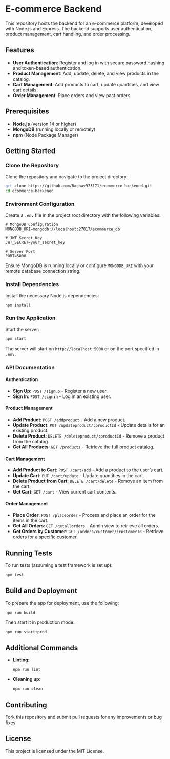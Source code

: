 

# E-commerce Backend

This repository hosts the backend for an e-commerce platform, developed with Node.js and Express. The backend supports user authentication, product management, cart handling, and order processing.

## Features

- **User Authentication**: Register and log in with secure password hashing and token-based authentication.
- **Product Management**: Add, update, delete, and view products in the catalog.
- **Cart Management**: Add products to cart, update quantities, and view cart details.
- **Order Management**: Place orders and view past orders.

## Prerequisites

- **Node.js** (version 14 or higher)
- **MongoDB** (running locally or remotely)
- **npm** (Node Package Manager)

## Getting Started

### Clone the Repository

Clone the repository and navigate to the project directory:

```bash
git clone https://github.com/Raghav973171/ecommerce-backened.git
cd ecommerce-backened
```

### Environment Configuration

Create a `.env` file in the project root directory with the following variables:

```plaintext
# MongoDB Configuration
MONGODB_URI=mongodb://localhost:27017/ecommerce_db

# JWT Secret Key
JWT_SECRET=your_secret_key

# Server Port
PORT=5000
```

Ensure MongoDB is running locally or configure `MONGODB_URI` with your remote database connection string.

### Install Dependencies

Install the necessary Node.js dependencies:

```bash
npm install
```

### Run the Application

Start the server:

```bash
npm start
```

The server will start on `http://localhost:5000` or on the port specified in `.env`.

### API Documentation

#### Authentication

- **Sign Up**: `POST /signup` - Register a new user.
- **Sign In**: `POST /signin` - Log in an existing user.

#### Product Management

- **Add Product**: `POST /addproduct` - Add a new product.
- **Update Product**: `PUT /updateproduct/:productId` - Update details for an existing product.
- **Delete Product**: `DELETE /deleteproduct/:productId` - Remove a product from the catalog.
- **Get All Products**: `GET /products` - Retrieve the full product catalog.

#### Cart Management

- **Add Product to Cart**: `POST /cart/add` - Add a product to the user’s cart.
- **Update Cart**: `PUT /cart/update` - Update quantities in the cart.
- **Delete Product from Cart**: `DELETE /cart/delete` - Remove an item from the cart.
- **Get Cart**: `GET /cart` - View current cart contents.

#### Order Management

- **Place Order**: `POST /placeorder` - Process and place an order for the items in the cart.
- **Get All Orders**: `GET /getallorders` - Admin view to retrieve all orders.
- **Get Orders by Customer**: `GET /orders/customer/:customerId` - Retrieve orders for a specific customer.

## Running Tests

To run tests (assuming a test framework is set up):

```bash
npm test
```

## Build and Deployment

To prepare the app for deployment, use the following:

```bash
npm run build
```

Then start it in production mode:

```bash
npm run start:prod
```

## Additional Commands

- **Linting**:

  ```bash
  npm run lint
  ```

- **Cleaning up**:

  ```bash
  npm run clean
  ```

## Contributing

Fork this repository and submit pull requests for any improvements or bug fixes.

## License

This project is licensed under the MIT License.

